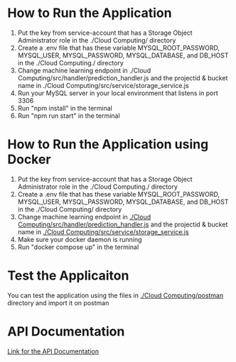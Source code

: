 # How to Run the Application
1. Put the key from service-account that has a Storage Object Administrator role in the ./Cloud Computing/ directory
2. Create a .env file that has these variable MYSQL_ROOT_PASSWORD, MYSQL_USER, MYSQL_PASSWORD, MYSQL_DATABASE, and DB_HOST in the ./Cloud Computing./ directory
3. Change machine learning endpoint in ./Cloud Computing/src/handler/prediction_handler.js and the projectid & bucket name in ./Cloud Computing/src/service/storage_service.js
4. Run your MySQL server in your local environment that listens in port 3306
5. Run "npm install" in the terminal
6. Run "npm run start" in the terminal

# How to Run the Application using Docker
1. Put the key from service-account that has a Storage Object Administrator role in the ./Cloud Computing./ directory
2. Create a .env file that has these variable MYSQL_ROOT_PASSWORD, MYSQL_USER, MYSQL_PASSWORD, MYSQL_DATABASE, and DB_HOST in the ./Cloud Computing/ directory
3. Change machine learning endpoint in <a href="https://github.com/farreljordan80/agroaid/blob/main/Cloud%20Computing/src/handler/prediction_handler.js">./Cloud Computing/src/handler/prediction_handler.js<a/> and the projectid & bucket name in <a href="https://github.com/farreljordan80/agroaid/blob/main/Cloud%20Computing/src/service/storage_service.js">./Cloud Computing/src/service/storage_service.js<a/>
4. Make sure your docker daemon is running
5. Run "docker compose up" in the terminal

# Test the Applicaiton
You can test the application using the files in <a href="https://github.com/farreljordan80/agroaid/blob/main/Cloud%20Computing/src/service/storage_service.js">./Cloud Computing/postman<a/> directory and import it on postman

# API Documentation
<a href="https://docs.google.com/document/d/1uaIMPnmDC0Pq4dU3m8ATFstdMVRH9fKyD2HgUmBfQC0/edit?usp=sharing">Link for the API Documentation<a/>
